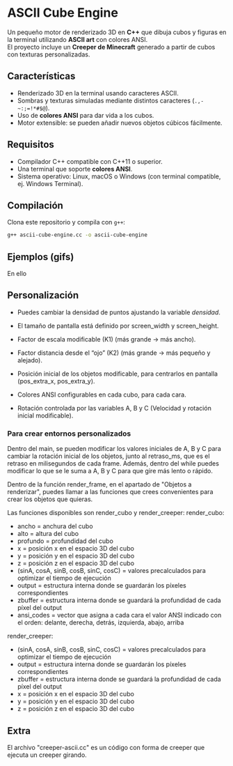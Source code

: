 # ASCII Cube Engine

Un pequeño motor de renderizado 3D en **C++** que dibuja cubos y figuras en la terminal utilizando **ASCII art** con colores ANSI.  
El proyecto incluye un **Creeper de Minecraft** generado a partir de cubos con texturas personalizadas.

## Características

- Renderizado 3D en la terminal usando caracteres ASCII.
- Sombras y texturas simuladas mediante distintos caracteres (`.,-~:;=!*#$@`).
- Uso de **colores ANSI** para dar vida a los cubos.
- Motor extensible: se pueden añadir nuevos objetos cúbicos fácilmente.

## Requisitos

- Compilador C++ compatible con C++11 o superior.
- Una terminal que soporte **colores ANSI**.
- Sistema operativo: Linux, macOS o Windows (con terminal compatible, ej. Windows Terminal).

## Compilación

Clona este repositorio y compila con `g++`:

```bash
g++ ascii-cube-engine.cc -o ascii-cube-engine
```

## Ejemplos (gifs)
En ello

## Personalización
- Puedes cambiar la densidad de puntos ajustando la variable *densidad*.

- El tamaño de pantalla está definido por screen_width y screen_height.

- Factor de escala modificable (K1) (más grande → más ancho).

- Factor distancia desde el “ojo” (K2) (más grande → más pequeño y alejado).

- Posición inicial de los objetos modificable, para centrarlos en pantalla (pos_extra_x, pos_extra_y).

- Colores ANSI configurables en cada cubo, para cada cara.

- Rotación controlada por las variables A, B y C (Velocidad y rotación inicial modificable).

### Para crear entornos personalizados
Dentro del main, se pueden modificar los valores iniciales de A, B y C para cambiar la rotación inicial de los objetos, junto al retraso_ms, que es el retraso en milisegundos de cada frame.
Además, dentro del while puedes modificar lo que se le suma a A, B y C para que gire más lento o rápido.

Dentro de la función render_frame, en el apartado de "Objetos a renderizar", puedes llamar a las funciones que crees convenientes para crear los objetos que quieras.

Las funciones disponibles son render_cubo y render_creeper:
render_cubo:
- ancho = anchura del cubo
- alto = altura del cubo
- profundo = profundidad del cubo
- x = posición x en el espacio 3D del cubo
- y = posición y en el espacio 3D del cubo
- z = posición z en el espacio 3D del cubo
- (sinA, cosA, sinB, cosB, sinC, cosC) = valores precalculados para optimizar el tiempo de ejecución
- output = estructura interna donde se guardarán los píxeles correspondientes
- zbuffer = estructura interna donde se guardará la profundidad de cada píxel del output
- ansi_codes = vector que asigna a cada cara el valor ANSI indicado con el orden: delante, derecha, detrás, izquierda, abajo, arriba

render_creeper:
- (sinA, cosA, sinB, cosB, sinC, cosC) = valores precalculados para optimizar el tiempo de ejecución
- output = estructura interna donde se guardarán los píxeles correspondientes
- zbuffer = estructura interna donde se guardará la profundidad de cada píxel del output
- x = posición x en el espacio 3D del cubo
- y = posición y en el espacio 3D del cubo
- z = posición z en el espacio 3D del cubo

## Extra
El archivo "creeper-ascii.cc" es un código con forma de creeper que ejecuta un creeper girando.
